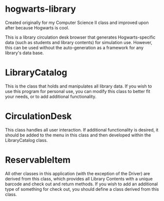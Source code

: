 # hogwarts-library
Created originally for my Computer Science II class and improved upon after because Hogwarts is cool. 

This is a library circulation desk browser that generates Hogwarts-specific data (such as students and library contents) for simulation use. However, this can be used without the auto-generation as a framework for any library's data base. 

# LibraryCatalog 
This is the class that holds and manipulates all library data. If you wish to use this program for personal use, you can modify this class
to better fit your needs, or to add additional functionality.

# CirculationDesk
This class handles all user interaction. If additional functionality is desired, it should be added to the menu in this class and then developed within the LibraryCatalog class. 

# ReservableItem 
All other classes in this application (with the exception of the Driver) are derived from this class, which provides all Library Contents with a unique barcode and check out and return methods. If you wish to add an additional type of something for check out, you should define a class derived from this class. 
